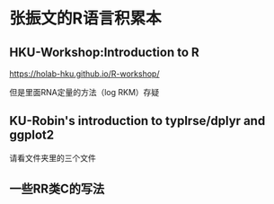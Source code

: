 # 张振文的R语言积累本
## HKU-Workshop:Introduction to R
 https://holab-hku.github.io/R-workshop/
 
 但是里面RNA定量的方法（log RKM）存疑
## KU-Robin's introduction to typlrse/dplyr and ggplot2
请看文件夹里的三个文件
## 一些RR类C的写法
